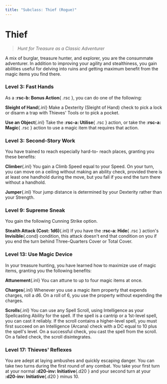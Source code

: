 ```yaml
---
title: "Subclass: Thief (Rogue)"
---
```


<p style="display:none">
Hunt for Treasure as a Classic Adventurer
</p>

# Thief

> *Hunt for Treasure as a Classic Adventurer*

A mix of burglar, treasure hunter, and explorer, you are the consummate adventurer. In addition to improving your agility and stealthiness, you gain abilities useful for delving into ruins and getting maximum benefit from the magic items you find there.

### Level 3: Fast Hands

As a **:rsc-b: Bonus Action**{ .rsc }, you can do one of the following:

**Sleight of Hand**{.inl} Make a Dexterity (Sleight of Hand) check to pick a lock or disarm a trap with Thieves' Tools or to pick a pocket.

**Use an Object**{.inl} Take the **:rsc-a: Utilise**{ .rsc } action, or take the **:rsc-a: Magic**{ .rsc } action to use a magic item that requires that action.

### Level 3: Second-Story Work

You have trained to reach especially hard-to- reach places, granting you these benefits:

**Climber**{.inl} You gain a Climb Speed equal to your Speed. On your turn, you can move on a ceiling without making an ability check, provided there is at least one handhold during the move, but you fall if you end the turn there without a handhold.

**Jumper**{.inl} Your jump distance is determined by your Dexterity rather than your Strength.

### Level 9: Supreme Sneak

You gain the following Cunning Strike option.

**Stealth Attack (Cost: 1d6)**{.inl} If you have the **:rsc-a: Hide**{ .rsc } action's **Invisible**{.cond} condition, this attack doesn't end that condition on you if you end the turn behind Three-Quarters Cover or Total Cover.
 
### Level 13: Use Magic Device

In your treasure hunting, you have learned how to maximize use of magic items, granting you the following benefits:

**Attunement**{.inl} You can attune to up to four magic items at once.

**Charges**{.inl} Whenever you use a magic item property that expends charges, roll a d6. On a roll of 6, you use the property without expending the charges.

**Scrolls**{.inl} You can use any Spell Scroll, using Intelligence as your Spellcasting Ability for the spell. If the spell is a cantrip or a 1st-level spell, you can cast it reliably. If the scroll contains a higher-level spell, you must first succeed on an Intelligence (Arcana) check with a DC equal to 10 plus the spell's level. On a successful check, you cast the spell from the scroll. On a failed check, the scroll disintegrates.

### Level 17: Thieves' Reflexes

You are adept at laying ambushes and quickly escaping danger. You can take two turns during the first round of any combat. You take your first turn at your normal **:d20-inv: Initiative**{.d20 } and your second turn at your **:d20-inv: Initiative**{.d20 } minus 10.
 
